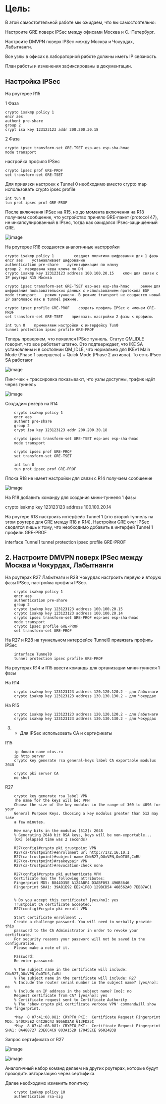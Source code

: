 # Цель:

В этой самостоятельной работе мы ожидаем, что вы самостоятельно:

Настроите GRE поверх IPSec между офисами Москва и С.-Петербург.
    
Настроите DMVPN поверх IPSec между Москва и Чокурдах, Лабытнанги.
    
Все узлы в офисах в лабораторной работе должны иметь IP связность.
    
План работы и изменения зафиксированы в документации.


## Настройка IPSec

На роутерее R15

1 Фаза

    crypto isakmp policy 1
    encr aes
    authent pre-share       
    group 2
    crypt isa key 123123123 addr 200.200.30.18

2 Фаза

    crypto ipsec transform-set GRE-TSET esp-aes esp-sha-hmac
    mode transport
    
настройка профиля IPSec

    crypto ipsec prof GRE-PROF
    set transform-set GRE-TSET

Для привязки настроек к Tunnel 0 необходимо вместо crypto map использовать crypto ipsec profile

    int tun 0
    tun prot ipsec prof GRE-PROF

 
После включения IPSec на R15, но до момента включения на R18 получаем сообщение, что устройство приняло GRE-пакет (protocol 47), не инкапсулированный в IPsec, тогда как ожидался IPsec-защищённый GRE.

![image](https://github.com/user-attachments/assets/b14cc759-bb34-4f6e-83bb-5c606b357454)

 На роутерее R18 создаются аналогичные настрройки

    crypto isakmp policy 1         создает политики шифрования для 1 фазы
    encr aes    устанавливает шифрование
    authentication pre-share    аутентификация по ключу
    group 2  передеача хеша ключа по DH
    crypto isakmp key 123123123 address 100.100.20.15    ключ для связи с IP роутера R15 Москва

    crypto ipsec transform-set GRE-TSET esp-aes esp-sha-hmac     режим для шифрования пользовательских данных с использованием протокола ESP
    mode transport    режим туннеля. В режиме transport не создается новый IP заголовок как в tunnel режиме.

    crypto ipsec profile GRE-PROF    создать профиль IPSec с именем GRE-PROF
    set transform-set GRE-TSET    привязать настройки 2 фазы к профилю.

    int tun 0    применяяем настройки к интерфейсу Tun0
    tunnel protection ipsec profile GRE-PROF

Теперь проверяем, что появился  IPSec туннель. Статус  QM_IDLE говорит, что все работает штатно. Это подтверждает, что IKE SA установлены и в состоянии QM_IDLE, что нормально для IKEv1 Main Mode (Phase 1 завершена) + Quick Mode (Phase 2 активна). То есть IPsec SA работают

![image](https://github.com/user-attachments/assets/3619c4b1-9112-494a-8f7c-f68881203e1c)

Пинг-чек + трассировка показывают, что узлы доступны, трафик идёт через туннель

![image](https://github.com/user-attachments/assets/9fc13282-749a-4c81-8b5a-46d326235df4)

Создадим резерв на R14

        crypto isakmp policy 1
        encr aes
        authent pre-share       
        group 2
        crypt isa key 123123123 addr 200.200.30.18

        crypto ipsec transform-set GRE-TSET esp-aes esp-sha-hmac
        mode transport

        crypto ipsec prof GRE-PROF
        set transform-set GRE-TSET

        int tun 0
        tun prot ipsec prof GRE-PROF

Ппока R18 не имеет настройки для связи с R14 получаем сообщение

![image](https://github.com/user-attachments/assets/05c50c84-9270-4378-84bd-4724aa48c149)

На R18 добавить команду для создания мини-туннеля 1 фазы

crypto isakmp key 123123123 address 100.100.20.14

На роутере R18 настроить интерфейс Tunnel 1 (это второй туннель на этом роутере для GRE между R18 и R14). Настройки GRE over IPSec сводятся лишь к тому, что необходимо добавить в интерфей Tunnel 1 профиль GRE-PROF

interface Tunnel1
tunnel protection ipsec profile GRE-PROF


## 2. Настроите DMVPN поверх IPSec между Москва и Чокурдах, Лабытнанги

На роутерах R27 Лабытнаги и R28 Чокурдах настроить первую и вторую фазы IPSec, настройка профиля IPSec.

        crypto isakmp policy 1
        encr aes
        authentication pre-share
        group 2
        crypto isakmp key 123123123 address 100.100.20.15
        crypto isakmp key 123123123 address 100.100.20.14
        crypto ipsec transform-set GRE-PROF esp-aes esp-sha-hmac
        mode transport
        crypto ipsec profile GRE-PROF
        set transform-set GRE-PROF

На R27 и R28 на туннельном интерфейсе Tunnel0 привязать профиль IPSec

        interface Tunnel0
        tunnel protection ipsec profile GRE-PROF

На роутерах R14 и R15 ввести команды для организации мини-туннеля 1 фазы

 На R14

        crypto isakmp key 123123123 address 120.120.120.2 - для Лабытнаги
        crypto isakmp key 123123123 address 130.130.130.2 - для Чокурдах

На R15

        crypto isakmp key 123123123 address 120.120.120.2 - для Лабытнаги
        crypto isakmp key 123123123 address 130.130.130.2 - для Чокурдах 

3. * Для IPSec использовать CA и сертификаты
  
R15

        ip domain-name otus.ru
        ip http server
        crypto key generate rsa general-keys label CA exportable modulus 2048      

        crypto pki server CA
        no shut

R27

        crypto key generate rsa label VPN
        The name for the keys will be: VPN
        Choose the size of the key modulus in the range of 360 to 4096 for your
        General Purpose Keys. Choosing a key modulus greater than 512 may take
        a few minutes.

        How many bits in the modulus [512]: 2048
        % Generating 2048 bit RSA keys, keys will be non-exportable...
        [OK] (elapsed time was 2 seconds)

        R27(config)#crypto pki trustpoint VPN
        R27(ca-trustpoint)#enrollment url http://172.16.10.1
        R27(ca-trustpoint)#subject-name CN=R27,OU=VPN,O=OTUS,C=RU 
        R27(ca-trustpoint)#rsakeypair VPN
        R27(ca-trustpoint)#revocation-check none

        R27(config)#crypto pki authenticate VPN
        Certificate has the following attributes:
        Fingerprint MD5: B844D35E A124ABF4 D3ABF093 496B3646
        Fingerprint SHA1: 39AB1E92 EE241F8D 129BCD54 468562A0 7EBB7AC1
 

        % Do you accept this certificate? [yes/no]: yes
        Trustpoint CA certificate accepted.
        R27(config)#crypto pki enroll VPN

        Start certificate enrollment .. 
        Create a challenge password. You will need to verbally provide this
        password to the CA Administrator in order to revoke your certificate.
        For security reasons your password will not be saved in the configuration.
        Please make a note of it.

        Password: 
        Re-enter password: 

        % The subject name in the certificate will include: CN=R27,OU=VPN,O=OTUS,C=RU
        % The subject name in the certificate will include: R27
        % Include the router serial number in the subject name? [yes/no]: no
        % Include an IP address in the subject name? [no]: no
        Request certificate from CA? [yes/no]: yes
        % Certificate request sent to Certificate Authority
        % The 'show crypto pki certificate verbose VPN' commandwill show the fingerprint.

        *May  8 07:41:08.081: CRYPTO_PKI:  Certificate Request Fingerprint MD5: 540CF5E2 C4C2BC43 8066D2A8 613FD25C
        *May  8 07:41:08.081: CRYPTO_PKI:  Certificate Request Fingerprint SHA1: 0A488727 23E6C4C9 803A152D 17045ECE 96024B3B

Запрос сертификата от R27

![image](https://github.com/user-attachments/assets/a30ca5ec-f1d4-40ea-85f3-a0ef366f9048)

![image](https://github.com/user-attachments/assets/4cd99a2c-7b0e-43de-81b9-f92b9a54bd1c)

Аналогичный набор команд делаем на других роутерах, которые будут проходить авторизацию через сертифика.

Далее необходимо изменить политику

        crypto isakmp policy 10
        authentication rsa-sig 


        
        
